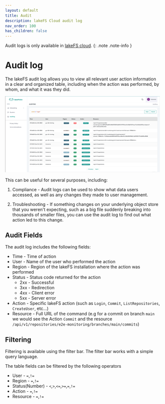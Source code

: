 ```yaml
---
layout: default
title: Audit
description: lakeFS Cloud audit log
nav_order: 100
has_children: false
---
```



Audit logs is only available in [lakeFS cloud](https://lakefs.cloud/).
{: .note .note-info }

# Audit log

The lakeFS audit log allows you to view all relevant user action information in a clear and organized table, including when the action was performed, by whom, and what it was they did. 

![audit log](assets/img/audit-log.png)

This can be useful for several purposes, including: 

1. Compliance - Audit logs can be used to show what data users accessed, as well as any changes they made to user management.

2. Troubleshooting - If something changes on your underlying object store that you weren't expecting, such as a big file suddenly breaking into thousands of smaller files, you can use the audit log to find out what action led to this change. 

## Audit Fields

The audit log includes the following fields:

- Time - Time of action
- User - Name of the user who performed the action
- Region - Region of the lakeFS installation where the action was performed
- Status - Status code returned for the action
  - 2xx - Successful
  - 3xx - Redirection
  - 4xx - Client error
  - 5xx - Server error
- Action - Specific lakeFS action (such as `Login`, `Commit`, `ListRepositories`, `CreateUser`, etc...)
- Resource - Full URL of the command (e.g for a commit on branch `main` we would see the Action `Commit` and the resource `/api/v1/repositories/e2e-monitoring/branches/main/commits`)

## Filtering

Filtering is available using the filter bar. The filter bar works with a simple query language.

The table fields can be filtered by the following operators
- User  - `=`,`!=`
- Region - `=`,`!=`
- Status(Number) - `<`,`>`,`<=`,`>=`,`=`,`!=`
- Action - `=`,`!=`
- Resource - `=`,`!=`